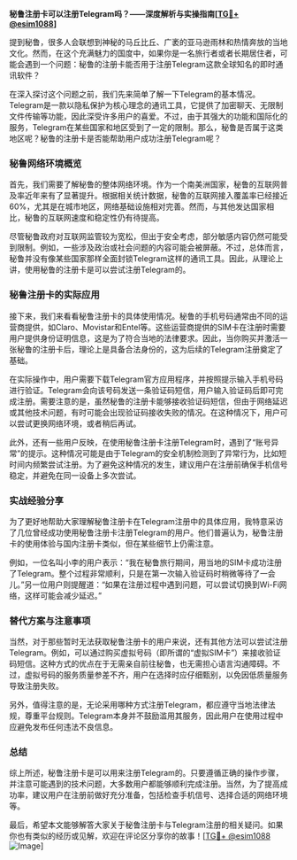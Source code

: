**秘鲁注册卡可以注册Telegram吗？——深度解析与实操指南[[TG💪+ @esim1088](https://t.me/s/esim1088)]**

提到秘鲁，很多人会联想到神秘的马丘比丘、广袤的亚马逊雨林和热情奔放的当地文化。然而，在这个充满魅力的国度中，如果你是一名旅行者或者长期居住者，可能会遇到一个问题：秘鲁的注册卡能否用于注册Telegram这款全球知名的即时通讯软件？

在深入探讨这个问题之前，我们先来简单了解一下Telegram的基本情况。Telegram是一款以隐私保护为核心理念的通讯工具，它提供了加密聊天、无限制文件传输等功能，因此深受许多用户的喜爱。不过，由于其强大的功能和国际化的服务，Telegram在某些国家和地区受到了一定的限制。那么，秘鲁是否属于这类地区呢？秘鲁的注册卡是否能帮助用户成功注册Telegram呢？

### 秘鲁网络环境概览

首先，我们需要了解秘鲁的整体网络环境。作为一个南美洲国家，秘鲁的互联网普及率近年来有了显著提升。根据相关统计数据，秘鲁的互联网接入覆盖率已经接近60%，尤其是在城市地区，网络基础设施相对完善。然而，与其他发达国家相比，秘鲁的互联网速度和稳定性仍有待提高。

尽管秘鲁政府对互联网监管较为宽松，但出于安全考虑，部分敏感内容仍然可能受到限制。例如，一些涉及政治或社会问题的内容可能会被屏蔽。不过，总体而言，秘鲁并没有像某些国家那样全面封锁Telegram这样的通讯工具。因此，从理论上讲，使用秘鲁的注册卡是可以尝试注册Telegram的。

### 秘鲁注册卡的实际应用

接下来，我们来看看秘鲁注册卡的具体使用情况。秘鲁的手机号码通常由不同的运营商提供，如Claro、Movistar和Entel等。这些运营商提供的SIM卡在注册时需要用户提供身份证明信息，这是为了符合当地的法律要求。因此，当你购买并激活一张秘鲁的注册卡后，理论上是具备合法身份的，这为后续的Telegram注册奠定了基础。

在实际操作中，用户需要下载Telegram官方应用程序，并按照提示输入手机号码进行验证。Telegram会向该号码发送一条验证码短信，用户输入验证码后即可完成注册。需要注意的是，虽然秘鲁的注册卡能够接收验证码短信，但由于网络延迟或其他技术问题，有时可能会出现验证码接收失败的情况。在这种情况下，用户可以尝试更换网络环境，或者稍后再试。

此外，还有一些用户反映，在使用秘鲁注册卡注册Telegram时，遇到了“账号异常”的提示。这种情况可能是由于Telegram的安全机制检测到了异常行为，比如短时间内频繁尝试注册。为了避免这种情况的发生，建议用户在注册前确保手机信号稳定，并避免在同一设备上多次尝试。

### 实战经验分享

为了更好地帮助大家理解秘鲁注册卡在Telegram注册中的具体应用，我特意采访了几位曾经成功使用秘鲁注册卡注册Telegram的用户。他们普遍认为，秘鲁注册卡的使用体验与国内注册卡类似，但在某些细节上仍需注意。

例如，一位名叫小李的用户表示：“我在秘鲁旅行期间，用当地的SIM卡成功注册了Telegram。整个过程非常顺利，只是在第一次输入验证码时稍微等待了一会儿。”另一位用户则提醒道：“如果在注册过程中遇到问题，可以尝试切换到Wi-Fi网络，这样可能会减少延迟。”

### 替代方案与注意事项

当然，对于那些暂时无法获取秘鲁注册卡的用户来说，还有其他方法可以尝试注册Telegram。例如，可以通过购买虚拟号码（即所谓的“虚拟SIM卡”）来接收验证码短信。这种方式的优点在于无需亲自前往秘鲁，也无需担心语言沟通障碍。不过，虚拟号码的服务质量参差不齐，用户在选择时应仔细甄别，以免因低质量服务导致注册失败。

另外，值得注意的是，无论采用哪种方式注册Telegram，都应遵守当地法律法规，尊重平台规则。Telegram本身并不鼓励滥用其服务，因此用户在使用过程中应避免发布任何违法不良信息。

### 总结

综上所述，秘鲁注册卡是可以用来注册Telegram的。只要遵循正确的操作步骤，并注意可能遇到的技术问题，大多数用户都能够顺利完成注册。当然，为了提高成功率，建议用户在注册前做好充分准备，包括检查手机信号、选择合适的网络环境等。

最后，希望本文能够解答大家关于秘鲁注册卡与Telegram注册的相关疑问。如果你也有类似的经历或见解，欢迎在评论区分享你的故事！[[TG💪+ @esim1088](https://t.me/s/esim1088) ![Image](https://i.postimg.cc/4NQfJmqS/Snipaste-2025-05-13-00-14-12.png)]